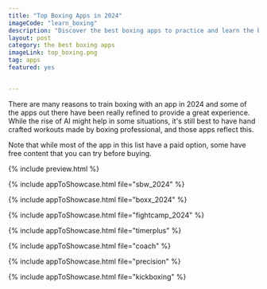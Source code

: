```yaml
---
title: "Top Boxing Apps in 2024"
imageCode: "learn_boxing"
description: "Discover the best boxing apps to practice and learn the boxing from your mobile phone."
layout: post
category: the best boxing apps
imageLink: top_boxing.png
tag: apps
featured: yes


---
```


There are many reasons to train boxing with an app in 2024 and some of the apps out there have been really refined to provide a great experience. While the rise of AI might help in some situations, it's still best to have hand crafted workouts made by boxing professional, and those apps reflect this.

Note that while most of the app in this list have a paid option, some have free content that you can try before buying.

{% include preview.html %}

{% include appToShowcase.html file="sbw_2024" %}

{% include appToShowcase.html file="boxx_2024" %}

{% include appToShowcase.html file="fightcamp_2024" %}

{% include appToShowcase.html file="timerplus" %}

{% include appToShowcase.html file="coach" %}

{% include appToShowcase.html file="precision" %}

{% include appToShowcase.html file="kickboxing" %}
